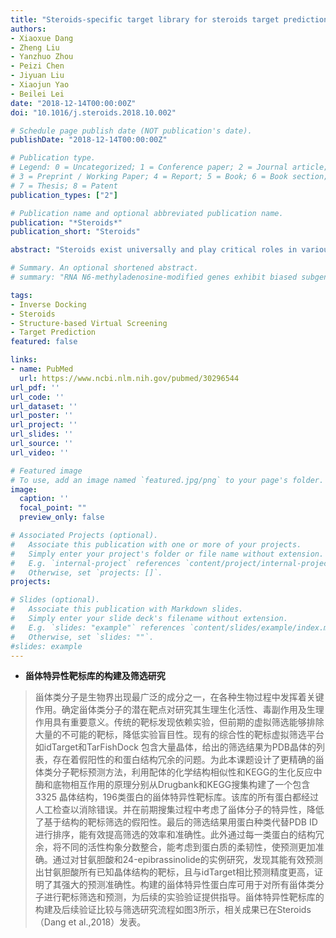 ```yaml
---
title: "Steroids-specific target library for steroids target prediction"
authors:
- Xiaoxue Dang
- Zheng Liu
- Yanzhuo Zhou
- Peizi Chen
- Jiyuan Liu
- Xiaojun Yao
- Beilei Lei
date: "2018-12-14T00:00:00Z"
doi: "10.1016/j.steroids.2018.10.002"

# Schedule page publish date (NOT publication's date).
publishDate: "2018-12-14T00:00:00Z"

# Publication type.
# Legend: 0 = Uncategorized; 1 = Conference paper; 2 = Journal article;
# 3 = Preprint / Working Paper; 4 = Report; 5 = Book; 6 = Book section;
# 7 = Thesis; 8 = Patent
publication_types: ["2"]

# Publication name and optional abbreviated publication name.
publication: "*Steroids*"
publication_short: "Steroids"

abstract: "Steroids exist universally and play critical roles in various biological processes. Identifying potential targets of steroids is of great significance in studying their physiological and biochemical activities, the side effects and for drug repurposing. Herein, aiming at more precise steroids targets prediction, a steroids-specific target library integrating 3325 PDB or homology modeling structures categorized into 196 proteins was built by considering chemical similarity from DrugBank and biological processes from KEGG. The main properties of this library include: (1) It was manually prepared and checked to eliminate mistakes. (2) The library enriched the possible steroids targets and could decrease the false positives of structure-based target screening for steroids. (3) The ranking by protein name instead of PDB ID could make the screening more efficiency and precise. (4) Protein flexibility was taken into account partially by the different active conformations through the structural redundancy of each category of protein, which leads to more accurate prediction. The case studies of glycocholic acid and 24-epibrassinolide proved its powerful predictive accuracy. In summary, our strategy to build the steroids-specific protein library for steroids target prediction is a promising approach and it provides a novel idea for the target prediction of small molecules."

# Summary. An optional shortened abstract.
# summary: "RNA N6-methyladenosine-modified genes exhibit biased subgenome fractionation, and their co-evolutionary relationship with transposable elements is mediated by genomic duplication in maize (Zea mays)."

tags:
- Inverse Docking
- Steroids
- Structure-based Virtual Screening
- Target Prediction
featured: false

links:
- name: PubMed
  url: https://www.ncbi.nlm.nih.gov/pubmed/30296544
url_pdf: ''
url_code: ''
url_dataset: ''
url_poster: ''
url_project: ''
url_slides: ''
url_source: ''
url_video: ''

# Featured image
# To use, add an image named `featured.jpg/png` to your page's folder. 
image:
  caption: ''
  focal_point: ""
  preview_only: false

# Associated Projects (optional).
#   Associate this publication with one or more of your projects.
#   Simply enter your project's folder or file name without extension.
#   E.g. `internal-project` references `content/project/internal-project/index.md`.
#   Otherwise, set `projects: []`.
projects:

# Slides (optional).
#   Associate this publication with Markdown slides.
#   Simply enter your slide deck's filename without extension.
#   E.g. `slides: "example"` references `content/slides/example/index.md`.
#   Otherwise, set `slides: ""`.
#slides: example
---
```


- **甾体特异性靶标库的构建及筛选研究**

> 甾体类分子是生物界出现最广泛的成分之一，在各种生物过程中发挥着关键作用。确定甾体类分子的潜在靶点对研究其生理生化活性、毒副作用及生理作用具有重要意义。传统的靶标发现依赖实验，但前期的虚拟筛选能够排除大量的不可能的靶标，降低实验盲目性。现有的综合性的靶标虚拟筛选平台如idTarget和TarFishDock 包含大量晶体，给出的筛选结果为PDB晶体的列表，存在着假阳性的和蛋白结构冗余的问题。为此本课题设计了更精确的甾体类分子靶标预测方法，利用配体的化学结构相似性和KEGG的生化反应中酶和底物相互作用的原理分别从Drugbank和KEGG搜集构建了一个包含3325 晶体结构，196类蛋白的甾体特异性靶标库。该库的所有蛋白都经过人工检查以消除错误。并在前期搜集过程中考虑了甾体分子的特异性，降低了基于结构的靶标筛选的假阳性。最后的筛选结果用蛋白种类代替PDB ID进行排序，能有效提高筛选的效率和准确性。此外通过每一类蛋白的结构冗余，将不同的活性构象分数整合，能考虑到蛋白质的柔韧性，使预测更加准确。通过对甘氨胆酸和24-epibrassinolide的实例研究，发现其能有效预测出甘氨胆酸所有已知晶体结构的靶标，且与idTarget相比预测精度更高，证明了其强大的预测准确性。构建的甾体特异性蛋白库可用于对所有甾体类分子进行靶标筛选和预测，为后续的实验验证提供指导。甾体特异性靶标库的构建及后续验证比较与筛选研究流程如图3所示，相关成果已在Steroids（Dang et al.,2018）发表。
